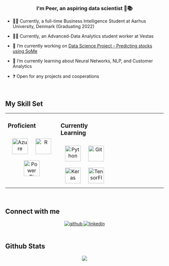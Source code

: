### <div align="center">I'm Peer, an aspiring data scientist 🚀📚</div>  
  

- 👨‍🎓 Currently, a full-time Business Intelligence Student at Aarhus University, Denmark (Graduating 2022)  
  

-  👨‍💻 Currently, an Advanced-Data Analytics student worker at Vestas   
  

- 🔭 I’m currently working on [Data Science Project - Predicting stocks using SoMe](https://github.com/DataScienceProjectUni/PredictStockusingRedditandTwitter)  
  

- 🌱 I’m currently learning about Neural Networks, NLP, and Customer Analytics  
  

- ❓ Open for any projects and cooperations  
  

<br/>  


## My Skill Set  
<table><tr><td valign="top" width="33%">



### Proficient  
<div align="center">  
<img style="margin: 10px" src="https://profilinator.rishav.dev/skills-assets/microsoft_azure-icon.svg" alt="Azure" height="50" />  
<img style="margin: 10px" src="https://profilinator.rishav.dev/skills-assets/r.svg" alt="R" height="50" />  
<img style="margin: 10px" src="https://profilinator.rishav.dev/skills-assets/powerbi.png" alt="Power Bi" height="50" />  
</div>

</td><td valign="top" width="33%">



### Currently Learning  
<div align="center">  
<img style="margin: 10px" src="https://profilinator.rishav.dev/skills-assets/python-original.svg" alt="Python" height="50" />  
<img style="margin: 10px" src="https://profilinator.rishav.dev/skills-assets/git-scm-icon.svg" alt="Git" height="50" />  
<img style="margin: 10px" src="https://profilinator.rishav.dev/skills-assets/keras.png" alt="Keras" height="50" />  
<img style="margin: 10px" src="https://profilinator.rishav.dev/skills-assets/tensorflow-icon.svg" alt="TensorFlow" height="50" />  
</div>

</td><td valign="top" width="33%">



</td></tr></table>  

<br/>  


## Connect with me  
<div align="center">
<a href="https://github.com/PeerW" target="_blank">
<img src=https://img.shields.io/badge/github-%2324292e.svg?&style=for-the-badge&logo=github&logoColor=white alt=github style="margin-bottom: 5px;" />
</a>
<a href="https://linkedin.com/in/https://www.linkedin.com/in/peer-woyczechowski-1a382a165/" target="_blank">
<img src=https://img.shields.io/badge/linkedin-%231E77B5.svg?&style=for-the-badge&logo=linkedin&logoColor=white alt=linkedin style="margin-bottom: 5px;" />
</a>  
</div>  
  

<br/>  


## Github Stats  
<div align="center"><img src="https://github-readme-stats.vercel.app/api?username=PeerW&theme=radical&show_icons=true&count_private=true&hide_border=true" align="center" /></div>  

